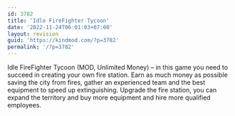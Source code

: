 ```yaml
---
id: 3782
title: 'Idle FireFighter Tycoon'
date: '2022-11-24T06:01:03+07:00'
layout: revision
guid: 'https://kindmod.com/?p=3782'
permalink: '/?p=3782'
---
```


Idle FireFighter Tycoon (MOD, Unlimited Money) – in this game you need to succeed in creating your own fire station. Earn as much money as possible saving the city from fires, gather an experienced team and the best equipment to speed up extinguishing. Upgrade the fire station, you can expand the territory and buy more equipment and hire more qualified employees.
